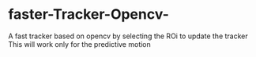 # faster-Tracker-Opencv-
A fast tracker based on opencv by selecting the ROi to update the tracker
This will work only for the predictive motion

